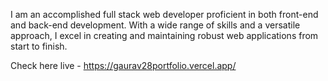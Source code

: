 I am an accomplished full stack web developer proficient in both front-end and back-end development. With a wide range of skills and a versatile approach, I excel in creating and maintaining robust web applications from start to finish.


Check here live -
https://gaurav28portfolio.vercel.app/
